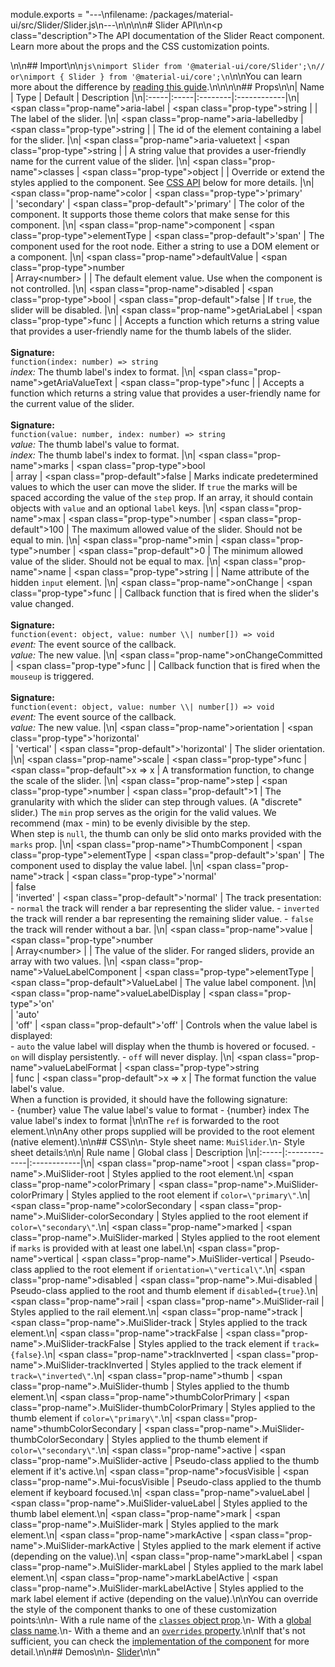 module.exports = "---\nfilename: /packages/material-ui/src/Slider/Slider.js\n---\n\n<!--- This documentation is automatically generated, do not try to edit it. -->\n\n# Slider API\n\n<p class=\"description\">The API documentation of the Slider React component. Learn more about the props and the CSS customization points.</p>\n\n## Import\n\n```js\nimport Slider from '@material-ui/core/Slider';\n// or\nimport { Slider } from '@material-ui/core';\n```\n\nYou can learn more about the difference by [reading this guide](/guides/minimizing-bundle-size/).\n\n\n\n## Props\n\n| Name | Type | Default | Description |\n|:-----|:-----|:--------|:------------|\n| <span class=\"prop-name\">aria-label</span> | <span class=\"prop-type\">string</span> |  | The label of the slider. |\n| <span class=\"prop-name\">aria-labelledby</span> | <span class=\"prop-type\">string</span> |  | The id of the element containing a label for the slider. |\n| <span class=\"prop-name\">aria-valuetext</span> | <span class=\"prop-type\">string</span> |  | A string value that provides a user-friendly name for the current value of the slider. |\n| <span class=\"prop-name\">classes</span> | <span class=\"prop-type\">object</span> |  | Override or extend the styles applied to the component. See [CSS API](#css) below for more details. |\n| <span class=\"prop-name\">color</span> | <span class=\"prop-type\">'primary'<br>&#124;&nbsp;'secondary'</span> | <span class=\"prop-default\">'primary'</span> | The color of the component. It supports those theme colors that make sense for this component. |\n| <span class=\"prop-name\">component</span> | <span class=\"prop-type\">elementType</span> | <span class=\"prop-default\">'span'</span> | The component used for the root node. Either a string to use a DOM element or a component. |\n| <span class=\"prop-name\">defaultValue</span> | <span class=\"prop-type\">number<br>&#124;&nbsp;Array&lt;number&gt;</span> |  | The default element value. Use when the component is not controlled. |\n| <span class=\"prop-name\">disabled</span> | <span class=\"prop-type\">bool</span> | <span class=\"prop-default\">false</span> | If `true`, the slider will be disabled. |\n| <span class=\"prop-name\">getAriaLabel</span> | <span class=\"prop-type\">func</span> |  | Accepts a function which returns a string value that provides a user-friendly name for the thumb labels of the slider.<br><br>**Signature:**<br>`function(index: number) => string`<br>*index:* The thumb label's index to format. |\n| <span class=\"prop-name\">getAriaValueText</span> | <span class=\"prop-type\">func</span> |  | Accepts a function which returns a string value that provides a user-friendly name for the current value of the slider.<br><br>**Signature:**<br>`function(value: number, index: number) => string`<br>*value:* The thumb label's value to format.<br>*index:* The thumb label's index to format. |\n| <span class=\"prop-name\">marks</span> | <span class=\"prop-type\">bool<br>&#124;&nbsp;array</span> | <span class=\"prop-default\">false</span> | Marks indicate predetermined values to which the user can move the slider. If `true` the marks will be spaced according the value of the `step` prop. If an array, it should contain objects with `value` and an optional `label` keys. |\n| <span class=\"prop-name\">max</span> | <span class=\"prop-type\">number</span> | <span class=\"prop-default\">100</span> | The maximum allowed value of the slider. Should not be equal to min. |\n| <span class=\"prop-name\">min</span> | <span class=\"prop-type\">number</span> | <span class=\"prop-default\">0</span> | The minimum allowed value of the slider. Should not be equal to max. |\n| <span class=\"prop-name\">name</span> | <span class=\"prop-type\">string</span> |  | Name attribute of the hidden `input` element. |\n| <span class=\"prop-name\">onChange</span> | <span class=\"prop-type\">func</span> |  | Callback function that is fired when the slider's value changed.<br><br>**Signature:**<br>`function(event: object, value: number \\| number[]) => void`<br>*event:* The event source of the callback.<br>*value:* The new value. |\n| <span class=\"prop-name\">onChangeCommitted</span> | <span class=\"prop-type\">func</span> |  | Callback function that is fired when the `mouseup` is triggered.<br><br>**Signature:**<br>`function(event: object, value: number \\| number[]) => void`<br>*event:* The event source of the callback.<br>*value:* The new value. |\n| <span class=\"prop-name\">orientation</span> | <span class=\"prop-type\">'horizontal'<br>&#124;&nbsp;'vertical'</span> | <span class=\"prop-default\">'horizontal'</span> | The slider orientation. |\n| <span class=\"prop-name\">scale</span> | <span class=\"prop-type\">func</span> | <span class=\"prop-default\">x => x</span> | A transformation function, to change the scale of the slider. |\n| <span class=\"prop-name\">step</span> | <span class=\"prop-type\">number</span> | <span class=\"prop-default\">1</span> | The granularity with which the slider can step through values. (A \"discrete\" slider.) The `min` prop serves as the origin for the valid values. We recommend (max - min) to be evenly divisible by the step.<br>When step is `null`, the thumb can only be slid onto marks provided with the `marks` prop. |\n| <span class=\"prop-name\">ThumbComponent</span> | <span class=\"prop-type\">elementType</span> | <span class=\"prop-default\">'span'</span> | The component used to display the value label. |\n| <span class=\"prop-name\">track</span> | <span class=\"prop-type\">'normal'<br>&#124;&nbsp;false<br>&#124;&nbsp;'inverted'</span> | <span class=\"prop-default\">'normal'</span> | The track presentation:<br>- `normal` the track will render a bar representing the slider value. - `inverted` the track will render a bar representing the remaining slider value. - `false` the track will render without a bar. |\n| <span class=\"prop-name\">value</span> | <span class=\"prop-type\">number<br>&#124;&nbsp;Array&lt;number&gt;</span> |  | The value of the slider. For ranged sliders, provide an array with two values. |\n| <span class=\"prop-name\">ValueLabelComponent</span> | <span class=\"prop-type\">elementType</span> | <span class=\"prop-default\">ValueLabel</span> | The value label component. |\n| <span class=\"prop-name\">valueLabelDisplay</span> | <span class=\"prop-type\">'on'<br>&#124;&nbsp;'auto'<br>&#124;&nbsp;'off'</span> | <span class=\"prop-default\">'off'</span> | Controls when the value label is displayed:<br>- `auto` the value label will display when the thumb is hovered or focused. - `on` will display persistently. - `off` will never display. |\n| <span class=\"prop-name\">valueLabelFormat</span> | <span class=\"prop-type\">string<br>&#124;&nbsp;func</span> | <span class=\"prop-default\">x => x</span> | The format function the value label's value.<br>When a function is provided, it should have the following signature:<br>- {number} value The value label's value to format - {number} index The value label's index to format |\n\nThe `ref` is forwarded to the root element.\n\nAny other props supplied will be provided to the root element (native element).\n\n## CSS\n\n- Style sheet name: `MuiSlider`.\n- Style sheet details:\n\n| Rule name | Global class | Description |\n|:-----|:-------------|:------------|\n| <span class=\"prop-name\">root</span> | <span class=\"prop-name\">.MuiSlider-root</span> | Styles applied to the root element.\n| <span class=\"prop-name\">colorPrimary</span> | <span class=\"prop-name\">.MuiSlider-colorPrimary</span> | Styles applied to the root element if `color=\"primary\"`.\n| <span class=\"prop-name\">colorSecondary</span> | <span class=\"prop-name\">.MuiSlider-colorSecondary</span> | Styles applied to the root element if `color=\"secondary\"`.\n| <span class=\"prop-name\">marked</span> | <span class=\"prop-name\">.MuiSlider-marked</span> | Styles applied to the root element if `marks` is provided with at least one label.\n| <span class=\"prop-name\">vertical</span> | <span class=\"prop-name\">.MuiSlider-vertical</span> | Pseudo-class applied to the root element if `orientation=\"vertical\"`.\n| <span class=\"prop-name\">disabled</span> | <span class=\"prop-name\">.Mui-disabled</span> | Pseudo-class applied to the root and thumb element if `disabled={true}`.\n| <span class=\"prop-name\">rail</span> | <span class=\"prop-name\">.MuiSlider-rail</span> | Styles applied to the rail element.\n| <span class=\"prop-name\">track</span> | <span class=\"prop-name\">.MuiSlider-track</span> | Styles applied to the track element.\n| <span class=\"prop-name\">trackFalse</span> | <span class=\"prop-name\">.MuiSlider-trackFalse</span> | Styles applied to the track element if `track={false}`.\n| <span class=\"prop-name\">trackInverted</span> | <span class=\"prop-name\">.MuiSlider-trackInverted</span> | Styles applied to the track element if `track=\"inverted\"`.\n| <span class=\"prop-name\">thumb</span> | <span class=\"prop-name\">.MuiSlider-thumb</span> | Styles applied to the thumb element.\n| <span class=\"prop-name\">thumbColorPrimary</span> | <span class=\"prop-name\">.MuiSlider-thumbColorPrimary</span> | Styles applied to the thumb element if `color=\"primary\"`.\n| <span class=\"prop-name\">thumbColorSecondary</span> | <span class=\"prop-name\">.MuiSlider-thumbColorSecondary</span> | Styles applied to the thumb element if `color=\"secondary\"`.\n| <span class=\"prop-name\">active</span> | <span class=\"prop-name\">.MuiSlider-active</span> | Pseudo-class applied to the thumb element if it's active.\n| <span class=\"prop-name\">focusVisible</span> | <span class=\"prop-name\">.Mui-focusVisible</span> | Pseudo-class applied to the thumb element if keyboard focused.\n| <span class=\"prop-name\">valueLabel</span> | <span class=\"prop-name\">.MuiSlider-valueLabel</span> | Styles applied to the thumb label element.\n| <span class=\"prop-name\">mark</span> | <span class=\"prop-name\">.MuiSlider-mark</span> | Styles applied to the mark element.\n| <span class=\"prop-name\">markActive</span> | <span class=\"prop-name\">.MuiSlider-markActive</span> | Styles applied to the mark element if active (depending on the value).\n| <span class=\"prop-name\">markLabel</span> | <span class=\"prop-name\">.MuiSlider-markLabel</span> | Styles applied to the mark label element.\n| <span class=\"prop-name\">markLabelActive</span> | <span class=\"prop-name\">.MuiSlider-markLabelActive</span> | Styles applied to the mark label element if active (depending on the value).\n\nYou can override the style of the component thanks to one of these customization points:\n\n- With a rule name of the [`classes` object prop](/customization/components/#overriding-styles-with-classes).\n- With a [global class name](/customization/components/#overriding-styles-with-global-class-names).\n- With a theme and an [`overrides` property](/customization/globals/#css).\n\nIf that's not sufficient, you can check the [implementation of the component](https://github.com/Foso/material-ui/blob/master/packages/material-ui/src/Slider/Slider.js) for more detail.\n\n## Demos\n\n- [Slider](/components/slider/)\n\n"
